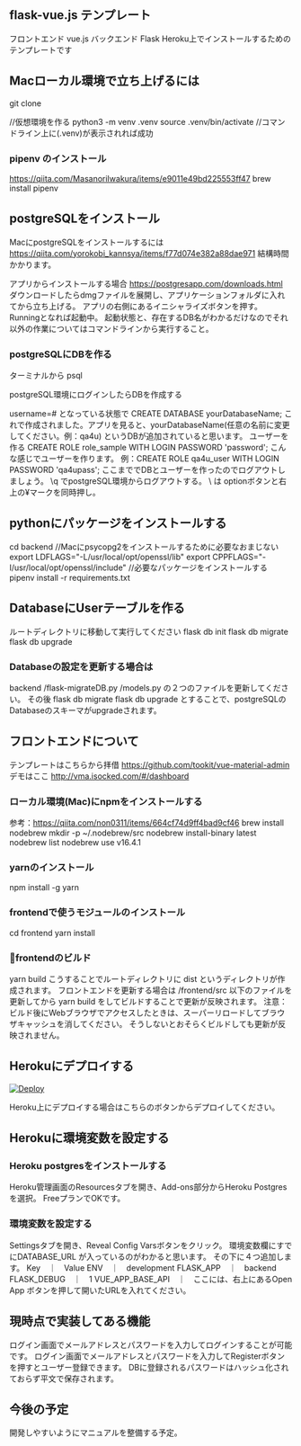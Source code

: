 ## flask-vue.js テンプレート
フロントエンド vue.js
バックエンド Flask
Heroku上でインストールするためのテンプレートです

## Macローカル環境で立ち上げるには
git clone 

//仮想環境を作る
python3 -m venv .venv
source .venv/bin/activate
//コマンドライン上に(.venv)が表示されれば成功

### pipenv のインストール
https://qiita.com/MasanoriIwakura/items/e9011e49bd225553ff47
brew install pipenv

## postgreSQLをインストール
MacにpostgreSQLをインストールするには
https://qiita.com/yorokobi_kannsya/items/f77d074e382a88dae971
結構時間かかります。

アプリからインストールする場合
https://postgresapp.com/downloads.html
ダウンロードしたらdmgファイルを展開し、アプリケーションフォルダに入れてから立ち上げる。
アプリの右側にあるイニシャライズボタンを押す。
Runningとなれば起動中。
起動状態と、存在するDB名がわかるだけなのでそれ以外の作業についてはコマンドラインから実行すること。

### postgreSQLにDBを作る
ターミナルから
psql

postgreSQL環境にログインしたらDBを作成する

username=#
となっている状態で
CREATE DATABASE yourDatabaseName;
これで作成されました。アプリを見ると、yourDatabaseName(任意の名前に変更してください。例：qa4u) というDBが追加されていると思います。
ユーザーを作る
CREATE ROLE role_sample WITH LOGIN PASSWORD 'password';
こんな感じでユーザーを作ります。
例：CREATE ROLE qa4u_user WITH LOGIN PASSWORD 'qa4upass';
ここまででDBとユーザーを作ったのでログアウトしましょう。
\q
でpostgreSQL環境からログアウトする。
\ は optionボタンと右上の¥マークを同時押し。


## pythonにパッケージをインストールする
cd backend
//Macにpsycopg2をインストールするために必要なおまじない
export LDFLAGS="-L/usr/local/opt/openssl/lib"
export CPPFLAGS="-I/usr/local/opt/openssl/include"
//必要なパッケージをインストールする
pipenv install -r requirements.txt

## DatabaseにUserテーブルを作る
ルートディレクトリに移動して実行してください
flask db init
flask db migrate
flask db upgrade

### Databaseの設定を更新する場合は
backend
 /flask-migrateDB.py
 /models.py
の２つのファイルを更新してください。
その後
flask db migrate
flask db upgrade
とすることで、postgreSQLのDatabaseのスキーマがupgradeされます。 

## フロントエンドについて
テンプレートはこちらから拝借
https://github.com/tookit/vue-material-admin
デモはここ
http://vma.isocked.com/#/dashboard

### ローカル環境(Mac)にnpmをインストールする
参考：https://qiita.com/non0311/items/664cf74d9ff4bad9cf46
brew install nodebrew
mkdir -p ~/.nodebrew/src
nodebrew install-binary latest
nodebrew list
nodebrew use v16.4.1

### yarnのインストール
npm install -g yarn

### frontendで使うモジュールのインストール
cd frontend
yarn install

### frontendのビルド
yarn build
こうすることでルートディレクトリに dist というディレクトリが作成されます。
フロントエンドを更新する場合は
/frontend/src
以下のファイルを更新してから yarn build をしてビルドすることで更新が反映されます。
注意：ビルド後にWebブラウザでアクセスしたときは、スーパーリロードしてブラウザキャッシュを消してください。
そうしないとおそらくビルドしても更新が反映されません。

## Herokuにデプロイする
[![Deploy](https://www.herokucdn.com/deploy/button.svg)](https://heroku.com/deploy)

Heroku上にデプロイする場合はこちらのボタンからデプロイしてください。

## Herokuに環境変数を設定する

### Heroku postgresをインストールする
Heroku管理画面のResourcesタブを開き、Add-ons部分からHeroku Postgresを選択。
FreeプランでOKです。

### 環境変数を設定する
Settingsタブを開き、Reveal Config Varsボタンをクリック。
環境変数欄にすでにDATABASE_URL が入っているのがわかると思います。
その下に４つ追加します。
Key　｜　Value
ENV　｜　development
FLASK_APP　｜　backend
FLASK_DEBUG　｜　1
VUE_APP_BASE_API　｜　ここには、右上にあるOpen App ボタンを押して開いたURLを入れてください。

## 現時点で実装してある機能
ログイン画面でメールアドレスとパスワードを入力してログインすることが可能です。
ログイン画面でメールアドレスとパスワードを入力してRegisterボタンを押すとユーザー登録できます。
DBに登録されるパスワードはハッシュ化されておらず平文で保存されます。

## 今後の予定
開発しやすいようにマニュアルを整備する予定。
